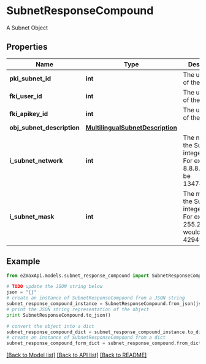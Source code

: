 # SubnetResponseCompound

A Subnet Object

## Properties

Name | Type | Description | Notes
------------ | ------------- | ------------- | -------------
**pki_subnet_id** | **int** | The unique ID of the Subnet | 
**fki_user_id** | **int** | The unique ID of the User | [optional] 
**fki_apikey_id** | **int** | The unique ID of the Apikey | [optional] 
**obj_subnet_description** | [**MultilingualSubnetDescription**](MultilingualSubnetDescription.md) |  | 
**i_subnet_network** | **int** | The network of the Subnet in integer form. For example 8.8.8.0 would be 134744064 | 
**i_subnet_mask** | **int** | The mask of the Subnet  in integer form. For example 255.255.255.0 would be 4294967040 | 

## Example

```python
from eZmaxApi.models.subnet_response_compound import SubnetResponseCompound

# TODO update the JSON string below
json = "{}"
# create an instance of SubnetResponseCompound from a JSON string
subnet_response_compound_instance = SubnetResponseCompound.from_json(json)
# print the JSON string representation of the object
print SubnetResponseCompound.to_json()

# convert the object into a dict
subnet_response_compound_dict = subnet_response_compound_instance.to_dict()
# create an instance of SubnetResponseCompound from a dict
subnet_response_compound_form_dict = subnet_response_compound.from_dict(subnet_response_compound_dict)
```
[[Back to Model list]](../README.md#documentation-for-models) [[Back to API list]](../README.md#documentation-for-api-endpoints) [[Back to README]](../README.md)



